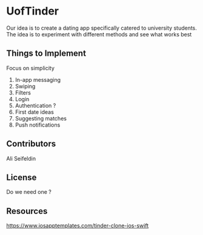 # UofTinder


Our idea is to create a dating app specifically catered to university students. The idea is to experiment with different methods and see what works best

## Things to Implement

Focus on simplicity

1. In-app messaging
2. Swiping
3. Filters
4. Login
5. Authentication ?
6. First date ideas
7. Suggesting matches
8. Push notifications


## Contributors

Ali Seifeldin


## License

Do we need one ?

## Resources

https://www.iosapptemplates.com/tinder-clone-ios-swift
